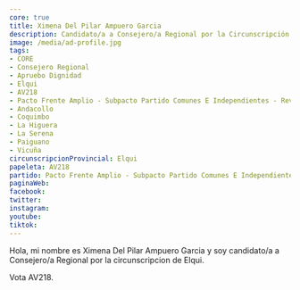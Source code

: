 ```yaml
---
core: true
title: Ximena Del Pilar Ampuero Garcia
description: Candidato/a a Consejero/a Regional por la Circunscripción de Elqui
image: /media/ad-profile.jpg
tags:
- CORE
- Consejero Regional
- Apruebo Dignidad
- Elqui
- AV218
- Pacto Frente Amplio - Subpacto Partido Comunes E Independientes - Revolucion Democratica
- Andacollo
- Coquimbo
- La Higuera
- La Serena
- Paiguano
- Vicuña
circunscripcionProvincial: Elqui
papeleta: AV218
partido: Pacto Frente Amplio - Subpacto Partido Comunes E Independientes - Revolucion Democratica
paginaWeb:
facebook:
twitter:
instagram:
youtube:
tiktok:
---
```

Hola, mi nombre es Ximena Del Pilar Ampuero Garcia y soy candidato/a a Consejero/a Regional por la circunscripcion de Elqui.

Vota AV218.